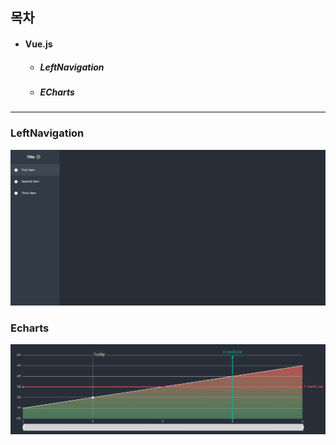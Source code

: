 ## 목차
- #### Vue.js
    - ##### LeftNavigation 
    - ##### ECharts
---
### LeftNavigation
![](./img/LeftNavigation.png)
### Echarts
![](./img/Echarts.png)